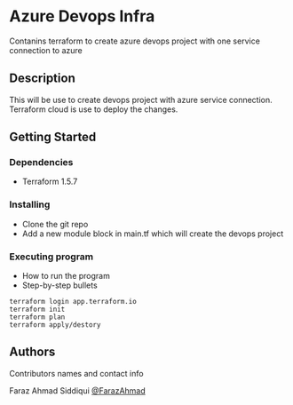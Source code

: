 # Azure Devops Infra

Contanins terraform to create azure devops project with one service connection to azure

## Description

This will be use to create devops project with azure service connection. Terraform cloud is use to deploy the changes.

## Getting Started

### Dependencies

* Terraform 1.5.7

### Installing

* Clone the git repo
* Add a new module block in main.tf which will create the devops project

### Executing program

* How to run the program
* Step-by-step bullets
```
terraform login app.terraform.io
terraform init
terraform plan
terraform apply/destory
```

## Authors

Contributors names and contact info

Faraz Ahmad Siddiqui 
[@FarazAhmad](https://www.linkedin.com/in/faraz-ahmad-340001113/)

